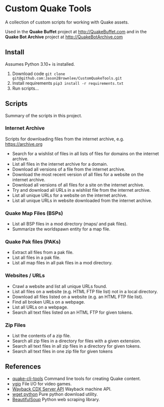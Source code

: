 # Custom Quake Tools

A collection of custom scripts for working with Quake assets.

Used in the **Quake Buffet** project at http://QuakeBuffet.com and in the **Quake Bot Archive** project at http://QuakeBotArchive.com

## Install

Assumes Python 3.10+ is installed.

1. Download code
	`git clone git@github.com:Jason2Brownlee/CustomQuakeTools.git`
2. Install requirements
	`pip3 install -r requirements.txt`
3. Run scripts...

## Scripts

Summary of the scripts in this project.

### Internet Archive

Scripts for downloading files from the internet archive, e.g. https://archive.org

* Search for a wishlist of files in all lists of files for domains on the internet archive.
* List all files in the internet archive for a domain.
* Download all versions of a file from the internet archive.
* Download the most recent version of all files for a website on the internet archive.
* Download all versions of all files for a site on the internet archive.
* Try and download all URLs in a wishlist file from the internet archive.
* List all unique URLs for a website on the internet archive.
* List all unique URLs in website downloaded from the internet archive.

### Quake Map Files (BSPs)

* List all BSP files in a mod directory (maps/ and pak files).
* Summarize the worldspawn entity for a map file.

### Quake Pak files (PAKs)

* Extract all files from a pak file.
* List all files in a pak file.
* List all map files in all pak files in a mod directory.

### Websites / URLs

* Crawl a website and list all unique URLs found.
* List all files on a website (e.g. HTML FTP file list) not in a local directory.
* Download all files listed on a website (e.g. an HTML FTP file list).
* Find all broken URLs on a webpage.
* List all URLs on a webpage.
* Search all text files listed on an HTML FTP for given tokens.

### Zip Files

* List the contents of a zip file.
* Search all zip files in a directory for files with a given extension.
* Search all text files in all zip files in a directory for given tokens.
* Search all text files in one zip file for given tokens


## References

* [quake-cli-tools](https://github.com/joshuaskelly/quake-cli-tools/) Command line tools for creating Quake content.
* [vgio](https://github.com/joshuaskelly/vgio/) File I/O for video games.
* [Wayback CDX Server API](https://github.com/internetarchive/wayback/tree/master/wayback-cdx-server) Wayback machine API.
* [wget python](https://pypi.org/project/wget/) Pure python download utility.
* [BeautifulSoup](https://www.crummy.com/software/BeautifulSoup/) Python web scraping library.
